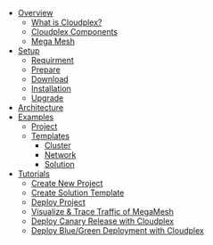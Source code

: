 - [Overview](pages/user-guide/overview/product-overview.md)
  - [What is Cloudplex?](pages/user-guide/overview/what-is-cloudplex/what-is-cloudplex)
  - [Cloudplex Components](pages/user-guide/overview/cloudplex-components/cloudplex-components)
  - [Mega Mesh]()
- [Setup]()
  - [Requirment](requirement.md)
  - [Prepare](configuration.md)
  - [Download](download.md)
  - [Installation](installation.md)
  - [Upgrade](upgrade.md)
- [Architecture]()
- [Examples](pages/user-guide/examples/examples)
  - [Project](pages/user-guide/examples/project/project)
  - [Templates](pages/user-guide/examples/templates/templates)
    - [Cluster](pages/user-guide/examples/templates/cluster/cluster)
    - [Network](pages/user-guide/examples/templates/network/network)
    - [Solution](solution.md)
- [Tutorials]()
  - [Create New Project](pages/user-guide/tutorial/create-new-project/create-new-project)
  - [Create Solution Template]()
  - [Deploy Project]()
  - [Visualize & Trace Traffic of MegaMesh]()
  - [Deploy Canary Release with Cloudplex]()
  - [Deploy Blue/Green Deployment with Cloudplex]()
